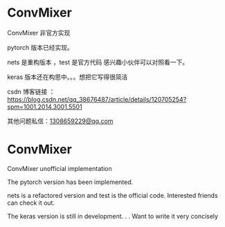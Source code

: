 
# ConvMixer

ConvMixer 非官方实现

pytorch 版本已经实现。

nets 是重构版本 ，test 是官方代码 感兴趣小伙伴可以对照看一下。

keras 版本还在构思中。。。想把它写得很简洁

csdn 博客链接 ：https://blog.csdn.net/qq_38676487/article/details/120705254?spm=1001.2014.3001.5501

其他问题私信：1308659229@qq.com
# ConvMixer
ConvMixer unofficial implementation

The pytorch version has been implemented.

nets is a refactored version and test is the official code. Interested friends can check it out.

The keras version is still in development. . . Want to write it very concisely
